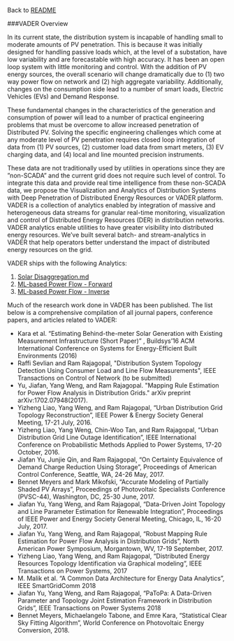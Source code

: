 Back to [README](../README.md)

###VADER Overview

In its current state, the distribution system is incapable of handling small to moderate amounts of PV penetration. This is because it was initially designed for handling passive loads which, at the level of a substation, have low variability and are forecastable with high accuracy. It has been an open loop system with little monitoring and control. With the addition of PV energy sources, the overall scenario will change dramatically due to (1) two way power flow on network and (2) high aggregate variability. Additionally, changes on the consumption side lead to a number of smart loads, Electric Vehicles (EVs) and Demand Response.

These fundamental changes in the characteristics of the generation and consumption of power will lead to a number of practical engineering problems that must be overcome to allow increased penetration of Distributed PV. Solving the specific engineering challenges which come at any moderate level of PV penetration requires closed loop integration of data from (1) PV sources, (2) customer load data from smart meters, (3) EV charging data, and (4) local and line mounted precision instruments.

These data are not traditionally used by utilities in operations since they are ”non-SCADA” and the current grid does not require such level of control.  To integrate this data and provide real time intelligence from these non-SCADA data, we propose the Visualization and Analytics of Distribution Systems with Deep Penetration of Distributed Energy Resources or VADER platform. VADER is a collection of analytics enabled by integration of massive and heterogeneous data streams for granular real-time monitoring, visualization and control of Distributed Energy Resources (DER) in distribution networks. VADER analytics enable utilities to have greater visibility into distributed energy resources. We’ve built several batch- and stream-analytics in VADER that help operators better understand the impact of distributed energy resources on the grid.

VADER ships with the following Analytics:
1. [Solar Disaggregation.md](../docs/SOLAR-DISAGGREGATION.md)
2. [ML-based Power Flow - Forward](../docs/ML-BASED-POWER-FLOW-F.md)
3. [ML-based Power Flow - Inverse](../docs/ML-BASED-POWER-FLOW-I.md)

Much of the research work done in VADER has been published. The list below is a comprehensive compilation of all journal papers, conference papers, and articles related to VADER:

* Kara et al. “Estimating Behind-the-meter Solar Generation with Existing Measurement Infrastructure (Short Paper)” , Buildsys’16 ACM International Conference on Systems for Energy-Efficient Built Environments (2016)
* Raffi Sevlian and Ram Rajagopal, "Distribution System Topology Detection Using Consumer Load and Line Flow Measurements", IEEE Transactions on Control of Network (to be submitted)
* Yu, Jiafan, Yang Weng, and Ram Rajagopal. "Mapping Rule Estimation for Power Flow Analysis in Distribution Grids." arXiv preprint arXiv:1702.07948(2017).
* Yizheng Liao,  Yang Weng,  and Ram Rajagopal,  “Urban Distribution Grid Topology Reconstruction”, IEEE Power & Energy Society General Meeting, 17-21 July, 2016.
* Yizheng Liao, Yang Weng, Chin-Woo Tan, and Ram Rajagopal, “Urban Distribution Grid Line Outage Identification”, IEEE International Conference on Probabilistic Methods Applied to Power Systems,  17-20 October, 2016.
* Jiafan Yu, Junjie Qin, and Ram Rajagopal, “On Certainty Equivalence of Demand Charge Reduction Using Storage”, Proceedings of American Control Conference, Seattle, WA, 24-26 May, 2017.
* Bennet Meyers and Mark Mikofski, “Accurate Modeling of Partially Shaded PV Arrays”, Proceedings of Photovoltaic Specialists Conference (PVSC-44), Washington, DC, 25-30 June, 2017.
* Jiafan Yu, Yang Weng, and Ram Rajagopal, “Data-Driven Joint Topology and Line Parameter Estimation for Renewable Integration”, Proceedings of IEEE Power and Energy Society General Meeting, Chicago, IL, 16-20 July, 2017.
* Jiafan Yu, Yang Weng, and Ram Rajagopal, “Robust Mapping Rule Estimation for Power Flow Analysis in Distribution Grids”, North American Power Symposium, Morgantown, WV, 17-19 September, 2017.
* Yizheng Liao,  Yang Weng, and Ram Rajagopal,  “Distributed Energy Resources Topology Identification via Graphical modeling”, IEEE Transactions on Power Systems, 2017
* M. Malik et al. “A Common Data Architecture for Energy Data Analytics”, IEEE SmartGridComm 2018
* Jiafan Yu, Yang Weng, and Ram Rajagopal, “PaToPa: A Data-Driven Parameter and Topology Joint Estimation Framework in Distribution Grids”, IEEE Transactions on Power Systems 2018
* Bennet Meyers, Michaelangelo Tabone, and Emre Kara, “Statistical Clear Sky Fitting Algorithm”, World Conference on Photovoltaic Energy Conversion, 2018.
